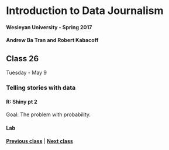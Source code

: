 # Introduction to Data Journalism
  
#### Wesleyan University - Spring 2017
  
**Andrew Ba Tran and Robert Kabacoff**
  
## Class 26
Tuesday - May 9
                             
### Telling stories with data
                             
#### R: Shiny pt 2
                             
Goal: The problem with probability.
                             
#### Lab

                   
**[Previous class](class25.md)** | **[Next class](class27.md)**
